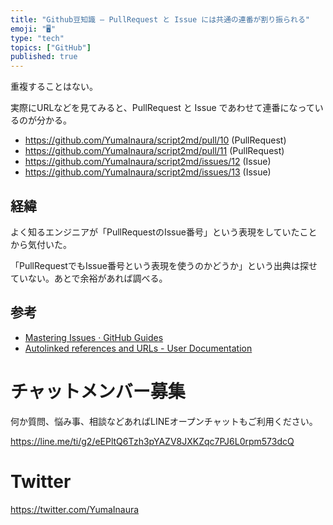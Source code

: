 ```yaml
---
title: "Github豆知識 — PullRequest と Issue には共通の連番が割り振られる"
emoji: "🖥"
type: "tech"
topics: ["GitHub"]
published: true
---
```


重複することはない。

実際にURLなどを見てみると、PullRequest と Issue であわせて連番になっているのが分かる。


- https://github.com/YumaInaura/script2md/pull/10 (PullRequest)
- https://github.com/YumaInaura/script2md/pull/11 (PullRequest)
- https://github.com/YumaInaura/script2md/issues/12 (Issue)
- https://github.com/YumaInaura/script2md/issues/13 (Issue)

## 経緯

よく知るエンジニアが「PullRequestのIssue番号」という表現をしていたことから気付いた。

「PullRequestでもIssue番号という表現を使うのかどうか」という出典は探せていない。あとで余裕があれば調べる。

## 参考

- [Mastering Issues · GitHub Guides](https://guides.github.com/features/issues/)
- [Autolinked references and URLs - User Documentation](https://help.github.com/articles/autolinked-references-and-urls/#issues-and-pull-requests)








<!-- Update From Qiita API -->

# チャットメンバー募集


何か質問、悩み事、相談などあればLINEオープンチャットもご利用ください。

https://line.me/ti/g2/eEPltQ6Tzh3pYAZV8JXKZqc7PJ6L0rpm573dcQ





# Twitter


https://twitter.com/YumaInaura


<!-- Update From Qiita API -->



